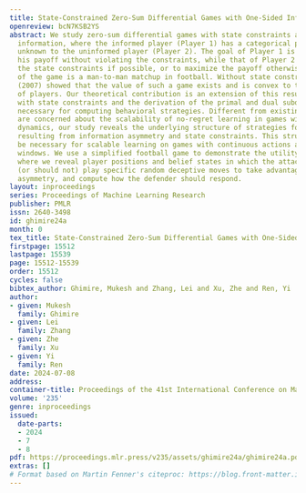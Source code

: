```yaml
---
title: State-Constrained Zero-Sum Differential Games with One-Sided Information
openreview: bcN7KSB2YS
abstract: We study zero-sum differential games with state constraints and one-sided
  information, where the informed player (Player 1) has a categorical payoff type
  unknown to the uninformed player (Player 2). The goal of Player 1 is to minimize
  his payoff without violating the constraints, while that of Player 2 is to violate
  the state constraints if possible, or to maximize the payoff otherwise. One example
  of the game is a man-to-man matchup in football. Without state constraints, Cardaliaguet
  (2007) showed that the value of such a game exists and is convex to the common belief
  of players. Our theoretical contribution is an extension of this result to games
  with state constraints and the derivation of the primal and dual subdynamic principles
  necessary for computing behavioral strategies. Different from existing works that
  are concerned about the scalability of no-regret learning in games with discrete
  dynamics, our study reveals the underlying structure of strategies for belief manipulation
  resulting from information asymmetry and state constraints. This structure will
  be necessary for scalable learning on games with continuous actions and long time
  windows. We use a simplified football game to demonstrate the utility of this work,
  where we reveal player positions and belief states in which the attacker should
  (or should not) play specific random deceptive moves to take advantage of information
  asymmetry, and compute how the defender should respond.
layout: inproceedings
series: Proceedings of Machine Learning Research
publisher: PMLR
issn: 2640-3498
id: ghimire24a
month: 0
tex_title: State-Constrained Zero-Sum Differential Games with One-Sided Information
firstpage: 15512
lastpage: 15539
page: 15512-15539
order: 15512
cycles: false
bibtex_author: Ghimire, Mukesh and Zhang, Lei and Xu, Zhe and Ren, Yi
author:
- given: Mukesh
  family: Ghimire
- given: Lei
  family: Zhang
- given: Zhe
  family: Xu
- given: Yi
  family: Ren
date: 2024-07-08
address:
container-title: Proceedings of the 41st International Conference on Machine Learning
volume: '235'
genre: inproceedings
issued:
  date-parts:
  - 2024
  - 7
  - 8
pdf: https://proceedings.mlr.press/v235/assets/ghimire24a/ghimire24a.pdf
extras: []
# Format based on Martin Fenner's citeproc: https://blog.front-matter.io/posts/citeproc-yaml-for-bibliographies/
---
```

